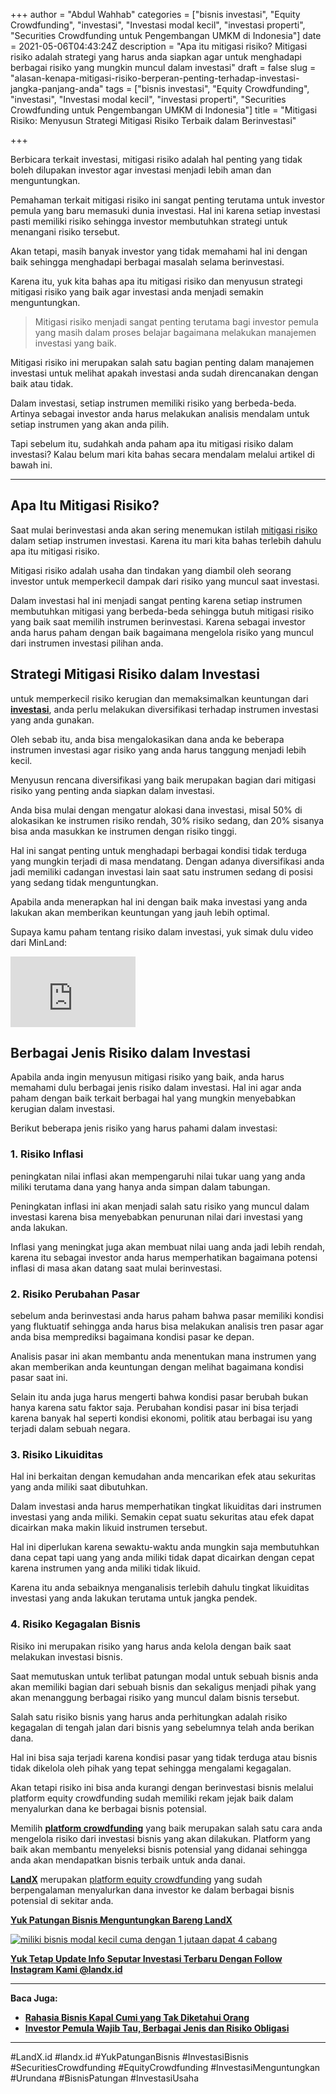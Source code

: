 +++
author = "Abdul Wahhab"
categories = ["bisnis investasi", "Equity Crowdfunding", "investasi", "Investasi modal kecil", "investasi properti", "Securities Crowdfunding untuk Pengembangan UMKM di Indonesia"]
date = 2021-05-06T04:43:24Z
description = "Apa itu mitigasi risiko? Mitigasi risiko adalah strategi yang harus anda siapkan agar untuk menghadapi berbagai risiko yang mungkin muncul dalam investasi"
draft = false
slug = "alasan-kenapa-mitigasi-risiko-berperan-penting-terhadap-investasi-jangka-panjang-anda"
tags = ["bisnis investasi", "Equity Crowdfunding", "investasi", "Investasi modal kecil", "investasi properti", "Securities Crowdfunding untuk Pengembangan UMKM di Indonesia"]
title = "Mitigasi Risiko: Menyusun Strategi Mitigasi Risiko Terbaik dalam Berinvestasi"

+++


Berbicara terkait investasi, mitigasi risiko adalah hal penting yang tidak boleh dilupakan investor agar investasi menjadi lebih aman dan menguntungkan.

Pemahaman terkait mitigasi risiko ini sangat penting terutama untuk investor pemula yang baru memasuki dunia investasi. Hal ini karena setiap investasi pasti memiliki risiko sehingga investor membutuhkan strategi untuk menangani risiko tersebut.

Akan tetapi, masih banyak investor yang tidak memahami hal ini dengan baik sehingga menghadapi berbagai masalah selama berinvestasi.

Karena itu, yuk kita bahas apa itu mitigasi risiko dan menyusun strategi mitigasi risiko yang baik agar investasi anda menjadi semakin menguntungkan.

> Mitigasi risiko menjadi sangat penting terutama bagi investor pemula yang masih dalam proses belajar bagaimana melakukan manajemen investasi yang baik.

Mitigasi risiko ini merupakan salah satu bagian penting dalam manajemen investasi untuk melihat  apakah investasi anda sudah direncanakan  dengan baik atau tidak.

Dalam investasi, setiap instrumen memiliki risiko yang berbeda-beda. Artinya sebagai investor anda harus melakukan analisis mendalam untuk setiap instrumen yang akan anda pilih.

Tapi sebelum itu, sudahkah anda paham apa itu mitigasi risiko dalam investasi? Kalau belum mari kita bahas secara mendalam melalui artikel di bawah ini.

---

## **Apa Itu Mitigasi Risiko?**

Saat mulai berinvestasi anda akan sering menemukan istilah [mitigasi risiko](https://landx.id/) dalam setiap instrumen investasi. Karena itu mari kita bahas terlebih dahulu apa itu mitigasi risiko.

Mitigasi risiko adalah usaha dan tindakan yang diambil oleh seorang investor untuk memperkecil dampak dari risiko yang muncul saat investasi.

Dalam investasi hal  ini menjadi sangat penting karena setiap instrumen membutuhkan mitigasi yang berbeda-beda sehingga butuh mitigasi risiko yang baik saat memilih instrumen berinvestasi. Karena sebagai investor anda harus paham dengan baik bagaimana mengelola risiko yang muncul dari instrumen investasi pilihan anda.

## **Strategi Mitigasi Risiko dalam Investasi**

untuk memperkecil risiko kerugian dan memaksimalkan keuntungan dari [**investasi**](https://landx.id/), anda perlu melakukan diversifikasi terhadap instrumen investasi yang anda gunakan.

Oleh sebab itu, anda bisa mengalokasikan dana anda ke beberapa instrumen investasi agar risiko yang anda harus tanggung menjadi lebih kecil.

Menyusun rencana diversifikasi yang  baik merupakan bagian dari mitigasi risiko yang penting anda siapkan dalam investasi.

Anda bisa mulai dengan mengatur alokasi dana investasi, misal 50% di alokasikan ke instrumen risiko rendah, 30% risiko sedang, dan 20% sisanya bisa anda masukkan ke instrumen dengan risiko tinggi.

Hal ini sangat penting untuk menghadapi berbagai kondisi tidak terduga yang mungkin terjadi di masa mendatang. Dengan adanya diversifikasi anda jadi memiliki cadangan investasi lain saat satu instrumen sedang di posisi yang sedang tidak menguntungkan.

Apabila anda menerapkan hal ini dengan baik maka investasi yang anda lakukan akan memberikan keuntungan yang jauh lebih optimal.

Supaya kamu paham tentang risiko dalam investasi, yuk simak dulu video dari MinLand:

<iframe width="200" height="113" src="https://www.youtube.com/embed/n4h_MuP3eS4?start=7&feature=oembed" frameborder="0" allow="accelerometer; autoplay; clipboard-write; encrypted-media; gyroscope; picture-in-picture" allowfullscreen></iframe>



## **Berbagai Jenis Risiko dalam Investasi**

Apabila anda ingin menyusun mitigasi risiko yang baik, anda harus memahami dulu berbagai jenis risiko dalam investasi. Hal ini agar anda paham dengan baik terkait berbagai hal yang mungkin menyebabkan kerugian dalam investasi.

Berikut beberapa jenis risiko yang harus pahami dalam investasi:

### 1. Risiko Inflasi

peningkatan nilai inflasi akan mempengaruhi nilai tukar uang yang anda miliki terutama dana yang hanya anda simpan dalam tabungan.

Peningkatan inflasi ini akan menjadi salah satu risiko yang muncul dalam investasi karena bisa menyebabkan penurunan nilai dari investasi yang anda lakukan.

Inflasi yang meningkat juga akan membuat nilai uang anda jadi lebih rendah, karena itu sebagai investor anda harus memperhatikan bagaimana potensi inflasi di masa akan datang saat mulai berinvestasi.

### 2. Risiko Perubahan Pasar

sebelum anda berinvestasi anda harus paham bahwa pasar memiliki kondisi yang fluktuatif sehingga anda harus bisa melakukan analisis tren pasar agar anda bisa memprediksi bagaimana kondisi pasar ke depan.

Analisis pasar ini  akan membantu anda menentukan mana instrumen yang akan memberikan anda keuntungan dengan melihat bagaimana kondisi pasar saat ini.

Selain itu anda juga harus mengerti bahwa kondisi pasar berubah bukan hanya karena satu faktor saja. Perubahan kondisi pasar ini bisa terjadi karena banyak hal seperti kondisi ekonomi, politik atau berbagai isu yang terjadi dalam sebuah negara.

### 3. Risiko Likuiditas

Hal ini berkaitan dengan kemudahan anda mencarikan efek atau sekuritas yang anda miliki saat dibutuhkan.

Dalam investasi anda harus memperhatikan tingkat likuiditas dari instrumen investasi yang anda miliki. Semakin cepat suatu sekuritas atau efek dapat dicairkan maka makin likuid instrumen tersebut.

Hal ini diperlukan karena sewaktu-waktu anda mungkin saja membutuhkan dana cepat tapi uang yang anda miliki tidak dapat dicairkan dengan cepat karena instrumen yang anda miliki tidak likuid.

Karena itu anda sebaiknya menganalisis terlebih dahulu tingkat likuiditas investasi yang anda lakukan terutama untuk jangka pendek.

### 4. Risiko Kegagalan Bisnis

Risiko ini merupakan risiko yang harus anda kelola dengan baik saat melakukan investasi bisnis.

Saat memutuskan untuk terlibat patungan  modal untuk sebuah bisnis anda akan memiliki bagian dari sebuah bisnis dan sekaligus menjadi pihak yang akan menanggung berbagai risiko yang muncul dalam bisnis tersebut.

Salah satu risiko bisnis yang harus anda perhitungkan adalah risiko kegagalan di tengah jalan  dari bisnis yang sebelumnya telah anda berikan dana.

Hal ini bisa saja terjadi karena kondisi pasar yang tidak terduga atau bisnis tidak dikelola oleh pihak yang tepat sehingga mengalami kegagalan.

Akan tetapi risiko ini bisa anda kurangi dengan berinvestasi bisnis melalui platform equity crowdfunding sudah memiliki rekam jejak baik dalam menyalurkan dana ke berbagai bisnis potensial.

Memilih [**platform crowdfunding**](https://landx.id/) yang baik merupakan salah satu cara anda mengelola risiko dari investasi bisnis yang akan dilakukan. Platform yang baik akan membantu menyeleksi bisnis potensial yang didanai sehingga anda akan mendapatkan bisnis terbaik untuk anda danai.

[**LandX**](https://landx.id/) merupakan [platform equity crowdfunding](https://landx.id/) yang sudah berpengalaman menyalurkan dana investor ke dalam berbagai bisnis potensial di sekitar anda.

[**Yuk Patungan Bisnis Menguntungkan Bareng LandX**](https://landx.id/)

[![miliki bisnis modal kecil cuma dengan 1 jutaan dapat 4 cabang ](https://accountgram-production.sfo2.cdn.digitaloceanspaces.com/landx_ghost/2021/11/jadi-owner-bisnis-hanya-1-jutaan-dengan-cuan-yang-sangat-menjanjikan.png)](https://landx.id/project/)

[**Yuk Tetap Update Info Seputar Investasi Terbaru Dengan Follow Instagram Kami @landx.id**](https://www.instagram.com/landx.id/?utm_medium=copy_link)

---

**Baca Juga:**

* **[Rahasia Bisnis Kapal Cumi yang Tak Diketahui Orang](https://landx.id/project/#/asm1)**
* [**Investor Pemula Wajib Tau, Berbagai Jenis dan Risiko Obligasi**](https://landx.id/blog/apa-itu-obligasi/)

---

#LandX.id    #landx.id    #YukPatunganBisnis    #InvestasiBisnis    #SecuritiesCrowdfunding    #EquityCrowdfunding    #InvestasiMenguntungkan    #Urundana    #BisnisPatungan    #InvestasiUsaha


